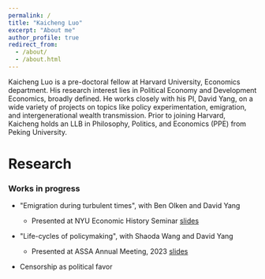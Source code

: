 ```yaml
---
permalink: /
title: "Kaicheng Luo"
excerpt: "About me"
author_profile: true
redirect_from: 
  - /about/
  - /about.html
---
```


Kaicheng Luo is a pre-doctoral fellow at Harvard University, Economics department. His research interest lies in Political Economy and Development Economics, broadly defined. He works closely with his PI, David Yang, on a wide variety of projects on topics like policy experimentation, emigration, and intergenerational wealth transmission. Prior to joining Harvard, Kaicheng holds an LLB in Philosophy, Politics, and Economics (PPE) from Peking University.

Research
======
### Works in progress
- "Emigration during turbulent times", with Ben Olken and David Yang
	- Presented at NYU Economic History Seminar [slides]()

- "Life-cycles of policymaking", with Shaoda Wang and David Yang
	- Presented at ASSA Annual Meeting, 2023 [slides]()

- Censorship as political favor